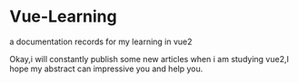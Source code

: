 # Vue-Learning

a documentation records for my learning in vue2

Okay,i will constantly publish some new articles when i am studying vue2,I hope my abstract can impressive you and help you.

